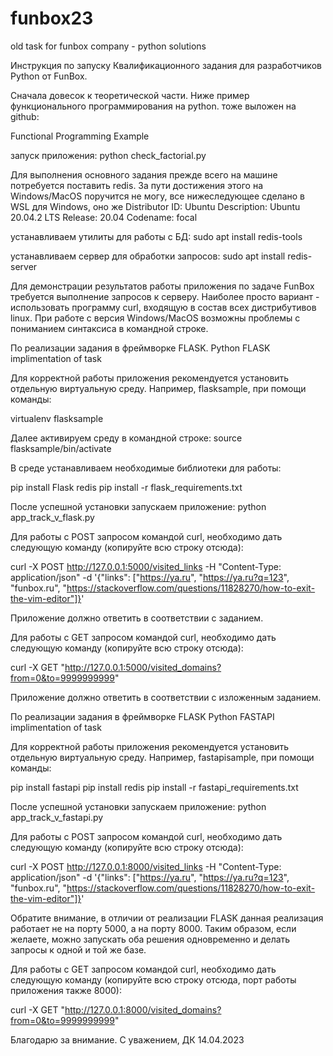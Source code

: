 # funbox23
old task for funbox company - python solutions

Инструкция по запуску Квалификационного задания для разработчиков Python от FunBox.

Сначала довесок к теоретической части. 
Ниже пример функционального программирования на python.
тоже выложен на github:

Functional Programming Example

запуск приложения:
python check_factorial.py

Для выполнения основного задания прежде всего на машине потребуется поставить
redis. За пути достижения этого на Windows/MacOS поручится не могу, все нижеследующее
сделано в WSL для Windows, оно же 
Distributor ID: Ubuntu
Description:    Ubuntu 20.04.2 LTS
Release:        20.04
Codename:       focal

устанавливаем утилиты для работы с БД:
sudo apt install redis-tools

устанавливаем сервер для обработки запросов:
sudo apt install redis-server

Для демонстрации результатов работы приложения по задаче FunBox требуется
выполнение запросов к серверу. Наиболее просто вариант - использовать программу curl,
входящую в состав всех дистрибутивов linux. При работе с версия Windows/MacOS возможны
проблемы с пониманием синтаксиса в командной строке.

По реализации задания в фреймворке FLASK.
Python FLASK implimentation of task

Для корректной работы приложения рекомендуется установить отдельную виртуальную среду.
Например, flasksample, при помощи команды:

virtualenv flasksample

Далее активируем среду в командной строке:
source flasksample/bin/activate

В среде устанавливаем необходимые библиотеки для работы:

pip install Flask redis
pip install -r flask_requirements.txt

После успешной установки запускаем приложение:
python app_track_v_flask.py

Для работы с POST запросом командой curl, необходимо дать следующую команду (копируйте всю строку отсюда):

curl -X POST http://127.0.0.1:5000/visited_links -H "Content-Type: application/json" -d '{"links": ["https://ya.ru", "https://ya.ru?q=123", "funbox.ru", "https://stackoverflow.com/questions/11828270/how-to-exit-the-vim-editor"]}'

Приложение должно ответить в соответствии с заданием.

Для работы с GET запросом командой curl, необходимо дать следующую команду (копируйте всю строку отсюда):

curl -X GET "http://127.0.0.1:5000/visited_domains?from=0&to=9999999999"

Приложение должно ответить в соответствии с изложенным заданием.

По реализации задания в фреймворке FLASK
Python FASTAPI implimentation of task


Для корректной работы приложения рекомендуется установить отдельную виртуальную среду.
Например, fastapisample, при помощи команды:

pip install fastapi
pip install redis
pip install -r fastapi_requirements.txt

После успешной установки запускаем приложение:
python app_track_v_fastapi.py

Для работы с POST запросом командой curl, необходимо дать следующую команду (копируйте всю строку отсюда):

curl -X POST http://127.0.0.1:8000/visited_links -H "Content-Type: application/json" -d '{"links": ["https://ya.ru", "https://ya.ru?q=123", "funbox.ru", "https://stackoverflow.com/questions/11828270/how-to-exit-the-vim-editor"]}'

Обратите внимание, в отличии от реализации FLASK данная реализация работает не на порту 5000, а на порту 8000. Таким образом, если желаете,
можно запускать оба решения одновременно и делать запросы к одной и той же базе.

Для работы с GET запросом командой curl, необходимо дать следующую команду (копируйте всю строку отсюда, порт работы приложения также 8000):

curl -X GET "http://127.0.0.1:8000/visited_domains?from=0&to=9999999999"


Благодарю за внимание.
С уважением,
ДК
14.04.2023
